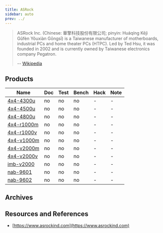 ```yaml
---
title: ASRock
sidebar: auto
prev: ../
---
```


> ASRock Inc. (Chinese: 華擎科技股份有限公司; pinyin: Huáqíng Kējì
> Gǔfèn Yǒuxiàn Gōngsī) is a Taiwanese manufacturer of motherboards,
> industrial PCs and home theater PCs (HTPC). Led by Ted Hsu, it was
> founded in 2002 and is currently owned by Taiwanese electronics
> company Pegatron. 
> 
> -- [Wikipedia](https://en.wikipedia.org/wiki/ASRock)

## Products

| Name                      | Doc | Test | Bench | Hack | Note |
|---------------------------|-----|------|-------|------|------|
| [4x4-4300u](4x4-4300u/)   | no  | no   | no    | -    | -    |
| [4x4-4500u](4x4-4500u/)   | no  | no   | no    | -    | -    |
| [4x4-4800u](4x4-4800u/)   | no  | no   | no    | -    | -    |
| [4x4-r1000m](4x4-r1000m/) | no  | no   | no    | -    | -    |
| [4x4-r1000v](4x4-r1000v/) | no  | no   | no    | -    | -    |
| [4x4-v1000m](4x4-v1000m/) | no  | no   | no    | -    | -    |
| [4x4-v2000m](4x4-v2000m/) | no  | no   | no    | -    | -    |
| [4x4-v2000v](4x4-v2000v/) | no  | no   | no    | -    | -    |
| [imb-v2000](imb-v2000/)   | no  | no   | no    | -    | -    |
| [nab-9601](nab-9601/)     | no  | no   | no    | -    | -    |
| [nab-9602](nab-9602/)     | no  | no   | no    | -    | -    |

## Archives

## Resources and References

 * [https://www.asrockind.com](https://www.asrockind.com)

 
